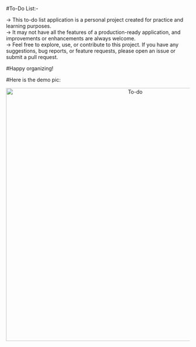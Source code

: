 #To-Do List:-

-> This to-do list application is a personal project created for practice and learning purposes.<br>
-> It may not have all the features of a production-ready application, and improvements or enhancements are always welcome.<br>
-> Feel free to explore, use, or contribute to this project. If you have any suggestions, bug reports, or feature requests, 
  please open an issue or submit a pull request.<br>

#Happy organizing!

#Here is the demo pic:


<p align="center">
  <img width="692" alt="To-do" src="https://github.com/manjunath-dalavaye/todo_list/assets/111382056/955f1acf-93a9-4af6-80f5-8458c215bcd0">
</p>

